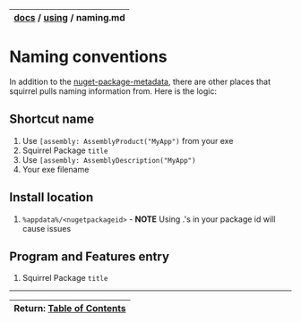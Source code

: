 | [docs](..)  / [using](.) / naming.md
|:---|

# Naming conventions

In addition to the [nuget-package-metadata](nuget-package-metadata.md), there are other places that squirrel pulls naming information from. Here is the logic:

## Shortcut name
1. Use `[assembly: AssemblyProduct("MyApp")` from your exe
2. Squirrel Package `title`
3. Use `[assembly: AssemblyDescription("MyApp")`
4. Your exe filename

## Install location
1. `%appdata%/<nugetpackageid>` - **NOTE** Using .'s in your package id will cause issues

## Program and Features entry
1. Squirrel Package `title` 

---
| Return: [Table of Contents](../readme.md) |
|----|
